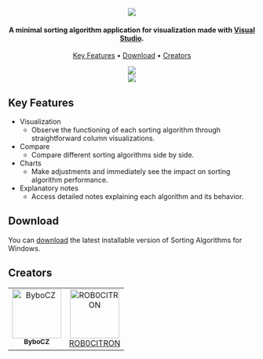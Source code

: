 
<div align="center"><img src="https://github.com/ROB0CITRON/SortingProject/assets/97798689/fa49f921-db98-416d-b542-9d8e70bfb197"> </div>
	
<h4 align="center">A minimal sorting algorithm application for visualization made with <a href="https://visualstudio.microsoft.com/cs/">Visual Studio</a>.</h4>

<p align="center">
  <a href="#key-features">Key Features</a> •
  <a href="#download">Download</a> •
  <a href="#creators">Creators</a> 
</p>

<div align="center">
<img src="https://github.com/ROB0CITRON/SortingProject/assets/97798689/fe588aa2-852f-4cec-b193-bb30227e219f">
</div>	
	
<div align="center">
<img src="https://github.com/ROB0CITRON/SortingProject/assets/97798689/3ff38a83-b0a7-4810-a93b-3ce6133f244e">
</div>


## Key Features

* Visualization
  - Observe the functioning of each sorting algorithm through straightforward column visualizations.
* Compare
  - Compare different sorting algorithms side by side.
* Charts
  - Make adjustments and immediately see the impact on sorting algorithm performance.
* Explanatory notes
  - Access detailed notes explaining each algorithm and its behavior.

## Download

You can [download](https://github.com/ROB0CITRON/SortingProject/files/15496463/Download.Sorting.Project.zip) the latest installable version of Sorting Algorithms for Windows.

## Creators

<table>
	<tr>
		<td align="center" valign="top"><a href="https://github.com/ByboCZ"><img src="https://avatars.githubusercontent.com/u/97798689?v=4" width="100px;" alt="ByboCZ"/><br/><sub><b>ByboCZ</b></sub></a>
		<td align="center" valign="top"><a href="https://github.com/ROB0CITRON"><img src="https://avatars.githubusercontent.com/u/155917021?v=4" width="100px;" alt="ROB0CITRON"/><br/><sub<b>ROB0CITRON</b></sub></a>
	</tr>
</table>
